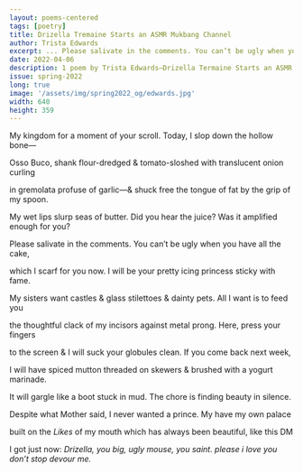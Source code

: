 ```yaml
---
layout: poems-centered
tags: [poetry]
title: Drizella Tremaine Starts an ASMR Mukbang Channel
author: Trista Edwards
excerpt: ... Please salivate in the comments. You can’t be ugly when you have all the cake ...
date: 2022-04-06
description: 1 poem by Trista Edwards—Drizella Termaine Starts an ASMR Mukbang Channel
issue: spring-2022
long: true
image: '/assets/img/spring2022_og/edwards.jpg'
width: 640
height: 359
---
```



<div class="stanza">
<p class="poemline">My kingdom for a moment of your scroll. Today, I slop down the hollow bone—</p>
<p class="poemline">Osso Buco, shank flour-dredged & tomato-sloshed with translucent onion curling</p>
</div>
<div class="stanza">
<p class="poemline">in gremolata profuse of garlic—& shuck free the tongue of fat by the grip of my spoon.</p>
<p class="poemline">My wet lips slurp seas of butter. Did you hear the juice? Was it amplified enough for you?</p>
</div>
<div class="stanza">
<p class="poemline">Please salivate in the comments. You can’t be ugly when you have all the cake,</p>
<p class="poemline">which I scarf for you now. I will be your pretty icing princess sticky with fame.</p>
</div>
<div class="stanza">
<p class="poemline">My sisters want castles & glass stilettoes & dainty pets. All I want is to feed you</p>
<p class="poemline">the thoughtful clack of my incisors against metal prong. Here, press your fingers</p>
</div>
<div class="stanza">
<p class="poemline">to the screen & I will suck your globules clean. If you come back next week,</p>
<p class="poemline">I will have spiced mutton threaded on skewers & brushed with a yogurt marinade.</p>
</div>
<div class="stanza">
<p class="poemline">It will gargle like a boot stuck in mud. The chore is finding beauty in silence.</p>
<p class="poemline">Despite what Mother said, I never wanted a prince. My have my own palace</p>
</div>
<div class="stanza">
<p class="poemline">built on the <em>Likes</em> of my mouth which has always been beautiful, like this DM</p>
<p class="poemline">I got just now: <em>Drizella, you big, ugly mouse, you saint. please i love you don’t stop devour me.</em></p>
</div>


